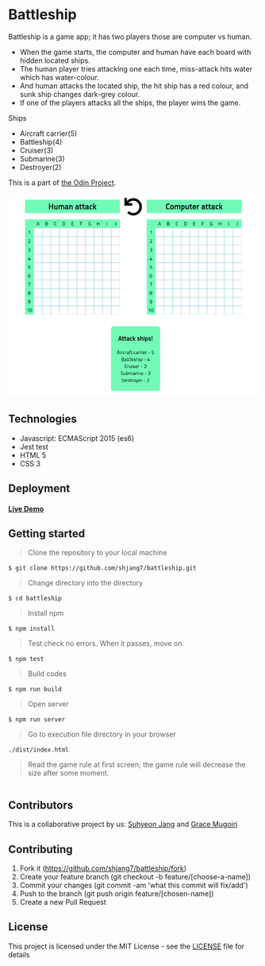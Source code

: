 # Battleship

Battleship is a game app; it has two players those are computer vs human.<br />

- When the game starts, the computer and human have each board with hidden located ships.<br />
- The human player tries attacking one each time, miss-attack hits water which has water-colour.<br />
- And human attacks the located ship, the hit ship has a red colour, and sunk ship changes dark-grey colour.<br />
- If one of the players attacks all the ships, the player wins the game.<br />

Ships
- Aircraft carrier(5)
- Battleship(4)
- Cruiser(3)
- Submarine(3)
- Destroyer(2)

This is a part of [the Odin Project](https://www.theodinproject.com/courses/javascript/lessons/battleship).

![](./assets/images/screenshot.png)

## Technologies

- Javascript: ECMAScript 2015 (es6)
- Jest test
- HTML 5
- CSS 3

## Deployment

#### [Live Demo](https://shjang7.github.io/battleship/dist/index.html)

## Getting started

> Clone the repository to your local machine

```
$ git clone https://github.com/shjang7/battleship.git
```

> Change directory into the directory

```
$ cd battleship
```

> Install npm

```
$ npm install
```

> Test check no errors. When it passes, move on.

```
$ npm test
```

> Build codes

```
$ npm run build
```

> Open server

```
$ npm run server
```

> Go to execution file directory in your browser

```
./dist/index.html
```

> Read the game rule at first screen; the game rule will decrease the size after some moment.

```
```

## Contributors

This is a collaborative project by us: [Suhyeon Jang](https://github.com/shjang7) and [Grace Mugoiri](https://github.com/grace-mugoiri)

## Contributing

1. Fork it (https://github.com/shjang7/battleship/fork)
2. Create your feature branch (git checkout -b feature/[choose-a-name])
3. Commit your changes (git commit -am 'what this commit will fix/add')
4. Push to the branch (git push origin feature/[chosen-name])
5. Create a new Pull Request

## License

This project is licensed under the MIT License - see the [LICENSE](./LICENSE) file for details
